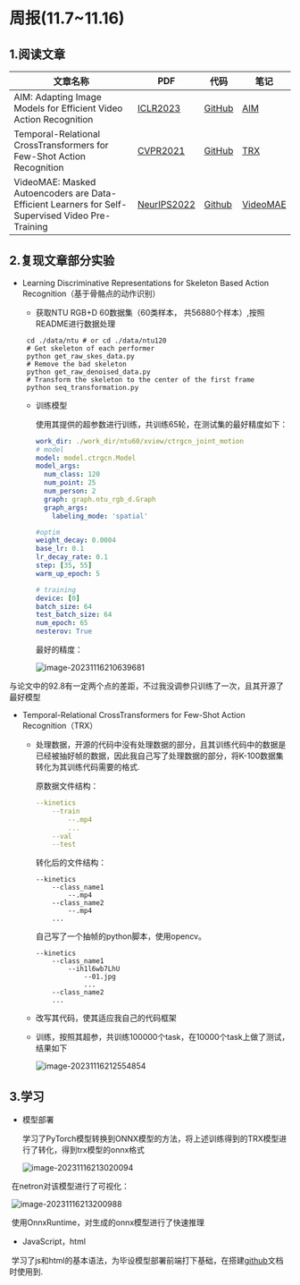# 周报(11.7~11.16)

## 1.阅读文章

| 文章名称                                                     | PDF                                            | 代码                                            | 笔记                                                      |
| ------------------------------------------------------------ | ---------------------------------------------- | ----------------------------------------------- | --------------------------------------------------------- |
| AIM: Adapting Image Models for Efficient Video Action Recognition | [ICLR2023](http://arxiv.org/abs/2302.03024)    | [GitHub](https://adapt-image-models.github.io/) | [AIM](https://yangkunl.github.io/docs/#/md/AIM)           |
| Temporal-Relational CrossTransformers for Few-Shot Action Recognition | [CVPR2021](http://arxiv.org/abs/2101.06184)    | [GitHub](https://github.com/tobyperrett/TRX)    | [TRX](https://yangkunl.github.io/docs/#/md/TRX)           |
| VideoMAE: Masked Autoencoders are Data-Efficient Learners for Self-Supervised Video Pre-Training | [NeurIPS2022](http://arxiv.org/abs/2203.12602) | [Github](https://github.com/MCG-NJU/VideoMAE)   | [VideoMAE](https://yangkunl.github.io/docs/#/md/VideoMAE) |

## 2.复现文章部分实验

* Learning Discriminative Representations for Skeleton Based Action Recognition（基于骨骼点的动作识别）

  - 获取NTU RGB+D 60数据集（60类样本， 共56880个样本）,按照README进行数据处理

  ```
   cd ./data/ntu # or cd ./data/ntu120
   # Get skeleton of each performer
   python get_raw_skes_data.py
   # Remove the bad skeleton 
   python get_raw_denoised_data.py
   # Transform the skeleton to the center of the first frame
   python seq_transformation.py
  ```

  - 训练模型

    使用其提供的超参数进行训练，共训练65轮，在测试集的最好精度如下：

    ```yaml
    work_dir: ./work_dir/ntu60/xview/ctrgcn_joint_motion
    # model
    model: model.ctrgcn.Model
    model_args:
      num_class: 120
      num_point: 25
      num_person: 2
      graph: graph.ntu_rgb_d.Graph
      graph_args:
        labeling_mode: 'spatial'
    
    #optim
    weight_decay: 0.0004
    base_lr: 0.1
    lr_decay_rate: 0.1
    step: [35, 55]
    warm_up_epoch: 5
    
    # training
    device: [0]
    batch_size: 64
    test_batch_size: 64
    num_epoch: 65
    nesterov: True
    
    ```

    最好的精度：

    ![image-20231116210639681](C:\Users\19475\AppData\Roaming\Typora\typora-user-images\image-20231116210639681.png)

与论文中的$92.8$有一定两个点的差距，不过我没调参只训练了一次，且其开源了最好模型

* Temporal-Relational CrossTransformers for Few-Shot Action Recognition（TRX）

  * 处理数据，开源的代码中没有处理数据的部分，且其训练代码中的数据是已经被抽好帧的数据，因此我自己写了处理数据的部分，将K-100数据集转化为其训练代码需要的格式.

    原数据文件结构：

    ```yaml
    --kinetics
    	--train
    		--.mp4
    		...
    	--val
    	--test
    ```

    转化后的文件结构：

    ```
    --kinetics
    	--class_name1
    		--.mp4
    	--class_name2
    		--.mp4
    	...
    ```

    自己写了一个抽帧的python脚本，使用opencv。

    ```
    --kinetics
    	--class_name1
    		--ih1l6wb7LhU
    			--01.jpg
    			...
    	--class_name2
    	...
    ```

  - 改写其代码，使其适应我自己的代码框架

  - 训练，按照其超参，共训练100000个task，在10000个task上做了测试，结果如下

    ![image-20231116212554854](C:\Users\19475\AppData\Roaming\Typora\typora-user-images\image-20231116212554854.png)

##  3.学习

* 模型部署

  学习了PyTorch模型转换到ONNX模型的方法，将上述训练得到的TRX模型进行了转化，得到trx模型的onnx格式

  ![image-20231116213020094](C:\Users\19475\AppData\Roaming\Typora\typora-user-images\image-20231116213020094.png)

​		在netron对该模型进行了可视化：

​			![image-20231116213200988](C:\Users\19475\AppData\Roaming\Typora\typora-user-images\image-20231116213200988.png)

​	使用OnnxRuntime，对生成的onnx模型进行了快速推理

* JavaScript，html

​		学习了js和html的基本语法，为毕设模型部署前端打下基础，在搭建[github](https://yangkunl.github.io/docs/)文档时使用到.
